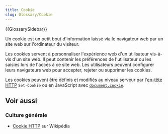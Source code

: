 ```yaml
---
title: Cookie
slug: Glossary/Cookie
---
```


{{GlossarySidebar}}

Un cookie est un petit bout d'information laissé via le navigateur web par un site web sur l'ordinateur du visiteur.

Les cookies servent à personnaliser l'expérience web d'un utilisateur vis-à-vis d'un site web. Il peut contenir les préférences de l'utilisateur ou les saisies lors de l'accès à ce site web. Les utilisateurs peuvent configurer leurs navigateurs web pour accepter, rejeter ou supprimer les cookies.

Les cookies peuvent être définis et modifiés au niveau serveur par l'[en-tête HTTP](/fr/docs/HTTP/Cookies) `Set-Cookie` ou en JavaScript avec [`document.cookie`](/fr/docs/Web/API/Document/cookie).

## Voir aussi

### Culture générale

- [Cookie HTTP](<https://fr.wikipedia.org/wiki/Cookie_(informatique)>) sur Wikipédia
